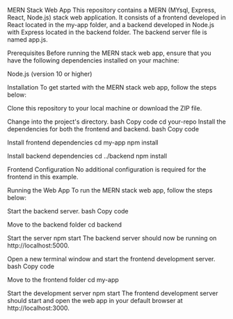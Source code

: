 MERN Stack Web App This repository contains a MERN (MYsql, Express, React, Node.js) stack web application. It consists of a frontend developed in React located in the my-app folder, and a backend developed in Node.js with Express located in the backend folder. The backend server file is named app.js.

Prerequisites Before running the MERN stack web app, ensure that you have the following dependencies installed on your machine:

Node.js (version 10 or higher)

Installation To get started with the MERN stack web app, follow the steps below:

Clone this repository to your local machine or download the ZIP file.

Change into the project's directory. bash Copy code cd your-repo Install the dependencies for both the frontend and backend. bash Copy code

Install frontend dependencies
cd my-app npm install

Install backend dependencies
cd ../backend npm install

Frontend Configuration No additional configuration is required for the frontend in this example.

Running the Web App To run the MERN stack web app, follow the steps below:

Start the backend server. bash Copy code

Move to the backend folder
cd backend

Start the server
npm start The backend server should now be running on http://localhost:5000.

Open a new terminal window and start the frontend development server. bash Copy code

Move to the frontend folder
cd my-app

Start the development server
npm start The frontend development server should start and open the web app in your default browser at http://localhost:3000.